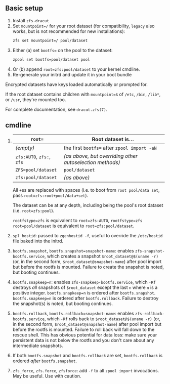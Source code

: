 ## Basic setup
1. Install `zfs-dracut`
2. Set `mountpoint=/` for your root dataset (for compatibility, `legacy` also works, but is not recommended for new installations):
    ```sh
    zfs set mountpoint=/ pool/dataset
    ```
3. Either (a) set `bootfs=` on the pool to the dataset:
    ```sh
    zpool set bootfs=pool/dataset pool
    ```
4. Or (b) append `root=zfs:pool/dataset` to your kernel cmdline.
5. Re-generate your initrd and update it in your boot bundle

Encrypted datasets have keys loaded automatically or prompted for.

If the root dataset contains children with `mountpoint=`s of `/etc`, `/bin`, `/lib*`, or `/usr`, they're mounted too.

For complete documentation, see `dracut.zfs(7)`.

## cmdline
1. `root=`                    | Root dataset is…                                         |
   ---------------------------|----------------------------------------------------------|
   *(empty)*                  | the first `bootfs=` after `zpool import -aN`             |
   `zfs:AUTO`, `zfs:`, `zfs`  | *(as above, but overriding other autoselection methods)* |
   `ZFS=pool/dataset`         | `pool/dataset`                                           |
   `zfs:pool/dataset`         | *(as above)*                                             |

   All `+`es are replaced with spaces (i.e. to boot from `root pool/data set`, pass `root=zfs:root+pool/data+set`).

   The dataset can be at any depth, including being the pool's root dataset (i.e. `root=zfs:pool`).

   `rootfstype=zfs` is equivalent to `root=zfs:AUTO`, `rootfstype=zfs root=pool/dataset` is equivalent to `root=zfs:pool/dataset`.

2. `spl_hostid`: passed to `zgenhostid -f`, useful to override the `/etc/hostid` file baked into the initrd.

3. `bootfs.snapshot`, `bootfs.snapshot=snapshot-name`: enables `zfs-snapshot-bootfs.service`,
   which creates a snapshot `$root_dataset@$(uname -r)` (or, in the second form, `$root_dataset@snapshot-name`)
   after pool import but before the rootfs is mounted.
   Failure to create the snapshot is noted, but booting continues.

4. `bootfs.snapkeep=n`: enables `zfs-snapkeep-bootfs.service`,
   which `-Rf` destroys *all* snapshots of `$root_dataset`
   except the last `n` where `n` is a positive integer.
   `bootfs.snapkeep=n` is ordered after `bootfs.snapshot`.
   `bootfs.snapkeep=n` is ordered after `bootfs.rollback`.
   Failure to destroy the snapshot(s) is noted, but booting continues.

5. `bootfs.rollback`, `bootfs.rollback=snapshot-name`: enables `zfs-rollback-bootfs.service`,
   which `-Rf` rolls back to `$root_dataset@$(uname -r)` (or, in the second form, `$root_dataset@snapshot-name`)
   after pool import but before the rootfs is mounted.
   Failure to roll back will fall down to the rescue shell.
   This has obvious potential for data loss: make sure your persistent data is not below the rootfs and you don't care about any intermediate snapshots.

6. If both `bootfs.snapshot` and `bootfs.rollback` are set, `bootfs.rollback` is ordered *after* `bootfs.snapshot`.

7. `zfs_force`, `zfs.force`, `zfsforce`: add `-f` to all `zpool import` invocations.
   May be useful. Use with caution.
